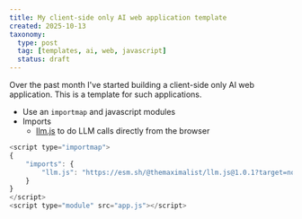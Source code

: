 ```yaml
---
title: My client-side only AI web application template
created: 2025-10-13
taxonomy:
  type: post
  tag: [templates, ai, web, javascript]
  status: draft
---
```


Over the past month I've started building a client-side only AI web application. This is a template for such applications.

* Use an `importmap` and javascript modules
* Imports
	* [llm.js](https://github.com/themaximalist/llm.js) to do LLM calls directly from the browser

```javascript
<script type="importmap">
{
    "imports": {
        "llm.js": "https://esm.sh/@themaximalist/llm.js@1.0.1?target=node",
    }
}
</script>
<script type="module" src="app.js"></script>
```
